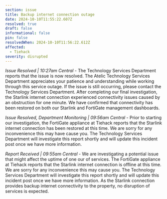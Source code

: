 ```yaml
---
section: issue
title: Backup internet connection outage
date: 2024-10-10T11:55:22.607Z
resolved: true
draft: false
informational: false
pin: false
resolvedWhen: 2024-10-10T11:56:22.612Z
affected:
  - Tiehack
severity: disrupted
---
```

*Issue Resolved | 10:27am Central* - The Technology Services Department reports that the issue is now resolved. The Atelic Technology Services Department appreciates your patience and understanding while working through this service outage. If the issue is still occurring, please contact the Technology Services Department. After completing our final investigation, the Starlink internet connection experienced connectivity issues caused by an obstruction for one minute. We have confirmed that connectivity has been restored on both our Starlink and FortiGate management dashboards.

*Issue Resolved, Department Monitoring | 09:56am Central* - Prior to starting our investigation, the FortiGate appliance at Tiehack reports that the Starlink internet connection has been restored at this time. We are sorry for any inconvenience this may have cause you. The Technology Services Department will investigate this report shortly and will update this incident post once we have more information.

*Report Received | 09:55am Central* - We are investigating a potential issue that might affect the uptime of one our of services. The FortiGate appliance at Tiehack reports that the Starlink internet connection is offline at this time. We are sorry for any inconvenience this may cause you. The Technology Services Department will investigate this report shortly and will update this incident post once we have more information. As the Starlink connection provides backup internet connectivity to the property, no disruption of services is expected.